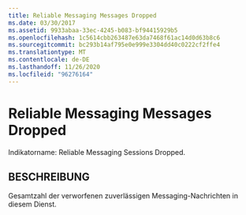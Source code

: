 ```yaml
---
title: Reliable Messaging Messages Dropped
ms.date: 03/30/2017
ms.assetid: 9933abaa-33ec-4245-b083-bf94415929b5
ms.openlocfilehash: 1c5614cbb263487e63da7468f61ac14d0d63b8c6
ms.sourcegitcommit: bc293b14af795e0e999e3304dd40c0222cf2ffe4
ms.translationtype: MT
ms.contentlocale: de-DE
ms.lasthandoff: 11/26/2020
ms.locfileid: "96276164"
---
```

# <a name="reliable-messaging-messages-dropped"></a>Reliable Messaging Messages Dropped

Indikatorname: Reliable Messaging Sessions Dropped.  
  
## <a name="description"></a>BESCHREIBUNG  

 Gesamtzahl der verworfenen zuverlässigen Messaging-Nachrichten in diesem Dienst.
